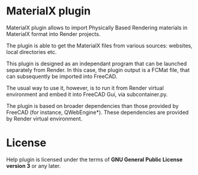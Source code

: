 # MaterialX plugin

MaterialX plugin allows to import Physically Based Rendering materials in
MaterialX format into Render projects.

The plugin is able to get the MaterialX files from various sources: websites,
local directories etc.

This plugin is designed as an independant program that can be launched
separately from Render. In this case, the plugin output is a FCMat file,
that can subsequently be imported into FreeCAD.

The usual way to use it, however, is to run it from Render virtual environment
and embed it into FreeCAD Gui, via subcontainer.py.

The plugin is based on broader dependencies than those provided by FreeCAD (for
instance, QWebEngine*). These dependencies are provided by Render virtual
environment.

# License
Help plugin is licensed under the terms of **GNU General Public License version 3**
or any later.
